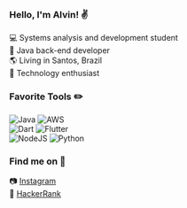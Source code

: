 ### Hello, I'm Alvin! :v:

:computer: Systems analysis and development student<br>
:wrench: Java back-end developer<br>
:earth_americas: Living in Santos, Brazil<br>
:rocket: Technology enthusiast

### Favorite Tools :pencil2:
<img alt="Java" src="https://img.shields.io/badge/java-%23ED8B00.svg?&style=for-the-badge&logo=java&logoColor=white"/> <img alt="AWS" src="https://img.shields.io/badge/AWS%20-%23FF9900.svg?&style=for-the-badge&logo=amazon-aws&logoColor=white"/><br><img alt="Dart" src="https://img.shields.io/badge/dart-%230175C2.svg?&style=for-the-badge&logo=dart&logoColor=white"/> <img alt="Flutter" src="https://img.shields.io/badge/Flutter%20-%2302569B.svg?&style=for-the-badge&logo=Flutter&logoColor=white"/><br><img alt="NodeJS" src="https://img.shields.io/badge/node.js-%2343853D.svg?&style=for-the-badge&logo=node.js&logoColor=white"/> <img alt="Python" src="https://img.shields.io/badge/python-%2314354C.svg?&style=for-the-badge&logo=python&logoColor=white"/>
  	 	 
### Find me on :magnet:

:camera: [Instagram](https://www.instagram.com/thealvestein)<br> 
:triangular_flag_on_post: [HackerRank](https://www.hackerrank.com/thealvestein?hr_r=1)<br>
